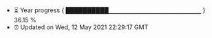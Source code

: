 - ⏳ Year progress { ██████████▁▁▁▁▁▁▁▁▁▁▁▁▁▁▁▁▁▁▁▁ } 36.15 %
- ⏰ Updated on Wed, 12 May 2021 22:29:17 GMT

